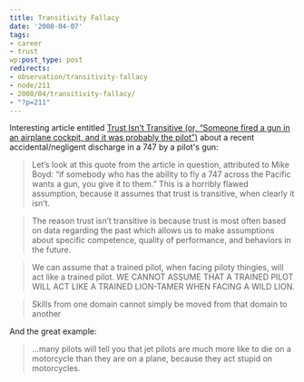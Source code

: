 ```yaml
---
title: Transitivity Fallacy
date: '2008-04-07'
tags:
- career
- trust
wp:post_type: post
redirects:
- observation/transitivity-fallacy
- node/211
- 2008/04/transitivity-fallacy/
- "?p=211"
---
```


Interesting article entitled [Trust Isn’t Transitive (or, “Someone fired a gun in an airplane cockpit, and it was probably the pilot”)](http://peternbiddle.wordpress.com/2008/03/26/trust-isnt-transitive-or-someone-fired-a-gun-in-an-airplane-cockpit-and-it-was-probably-the-pilot/) about a recent accidental/negligent discharge in a 747 by a pilot's gun:

>

> Let’s look at this quote from the article in question, attributed to Mike Boyd: “if somebody who has the ability to fly a 747 across the Pacific wants a gun, you give it to them.” This is a horribly flawed assumption, because it assumes that trust is transitive, when clearly it isn’t.

>

> The reason trust isn’t transitive is because trust is most often based on data regarding the past which allows us to make assumptions about specific competence, quality of performance, and behaviors in the future.

>

> We can assume that a trained pilot, when facing piloty thingies, will act like a trained pilot. WE CANNOT ASSUME THAT A TRAINED PILOT WILL ACT LIKE A TRAINED LION-TAMER WHEN FACING A WILD LION.

>

> Skills from one domain cannot simply be moved from that domain to another

>

And the great example:

>

> ...many pilots will tell you that jet pilots are much more like to die on a motorcycle than they are on a plane, because they act stupid on motorcycles.

>
